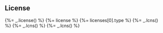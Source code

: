 ## License
{%= _.license() %}
{%= license %}
{%= licenses[0].type %}
{%= _.lcns() %}
{%= _.lcns() %}
{%= _.lcns() %}